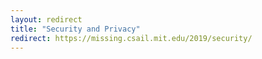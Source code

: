 ```yaml
---
layout: redirect
title: "Security and Privacy"
redirect: https://missing.csail.mit.edu/2019/security/
---
```

